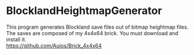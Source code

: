 # BlocklandHeightmapGenerator
This program generates Blockland save files out of bitmap heightmap files.<br>
The saves are composed of my 4x4x64 brick. You must download and install it.<br>
https://github.com/Auios/Brick_4x4x64

